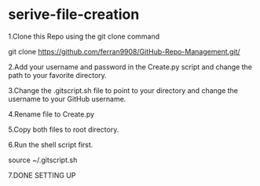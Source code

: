 # serive-file-creation

1.Clone this Repo using the git clone command

git clone https://github.com/ferran9908/GitHub-Repo-Management.git/

2.Add your username and password in the Create.py script and change the path to your favorite directory.

3.Change the .gitscript.sh file to point to your directory and change the username to your GitHub username.

4.Rename file to Create.py

5.Copy both files to root directory.

6.Run the shell script first.

source ~/.gitscript.sh

7.DONE SETTING UP
